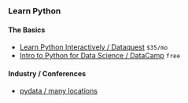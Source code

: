 ### Learn Python

#### The Basics
- [Learn Python Interactively / Dataquest](https://www.dataquest.io/course/learning-python) `$35/mo`
- [Intro to Python for Data Science / DataCamp](https://www.datacamp.com/courses/intro-to-python-for-data-science) `free`

#### Industry / Conferences
- [pydata / many locations](http://pydata.org/events/)
